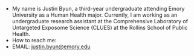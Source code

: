 - My name is Justin Byun, a third-year undergraduate attending Emory University as a Human Health major. Currently, I am working as an undergraduate research
assistant at the Comprehensive Laboratory of Untargeted Exposome Science (CLUES) at the Rollins School of Public Health.
- How to reach me:
- EMAIL: justin.byun@emory.edu
<!---
justin-byun/justin-byun is a ✨ special ✨ repository because its `README.md` (this file) appears on your GitHub profile.
You can click the Preview link to take a look at your changes.
--->

